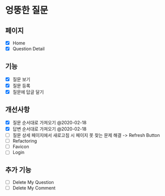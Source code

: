 # 엉뚱한 질문

## 페이지

- [x] Home
- [x] Question Detail

## 기능

- [x] 질문 보기
- [x] 질문 등록
- [x] 질문에 답글 달기

## 개선사항

- [x] 질문 순서대로 가져오기 @2020-02-18
- [x] 답변 순서대로 가져오기 @2020-02-18
- [ ] 질문 상세 페이지에서 새로고침 시 페이지 못 찾는 문제 해결 -> Refresh Button
- [ ] Refactoring
- [ ] Favicon
- [ ] Login

## 추가 기능

- [ ] Delete My Question
- [ ] Delete My Comment
